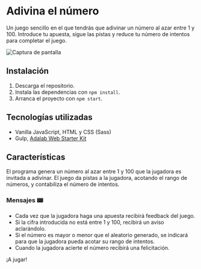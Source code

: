 # Adivina el número

Un juego sencillo en el que tendrás que adivinar un número al azar entre 1 y 100. Introduce tu apuesta, sigue las pistas y reduce tu número de intentos para completar el juego.

![Captura de pantalla](https://github.com/mariaozamiz/number-guessing-game/blob/master/src/images/captura_pantalla_number_guessing.png)


## Instalación

1. Descarga el repositorio.
2. Instala las dependencias con ```npm install```.
3. Arranca el proyecto con ```npm start```.
   

## Tecnologías utilizadas

- Vanilla JavaScript, HTML y CSS (Sass)
- Gulp, [Adalab Web Starter Kit](https://github.com/Adalab/adalab-web-starter-kit)


## Características

El programa genera un número al azar entre 1 y 100 que la jugadora es invitada a adivinar. El juego da pistas a la jugadora, acotando el rango de números, y contabiliza el número de intentos.

### Mensajes 📟

- Cada vez que la jugadora haga una apuesta recibirá feedback del juego.
- Si la cifra introducida no está entre 1 y 100, recibirá un aviso aclarándolo.
- Si el número es mayor o menor que el aleatorio generado, se indicará para que la jugadora pueda acotar su rango de intentos.  
- Cuando la jugadora acierte el número recibirá una felicitación.


¡A jugar!